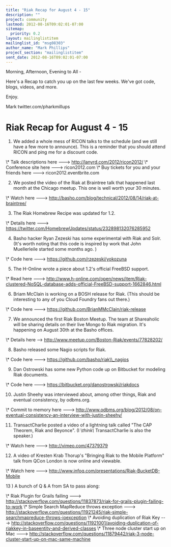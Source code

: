 ```yaml
---
title: "Riak Recap for August 4 - 15"
description: ""
project: community
lastmod: 2012-08-16T09:02:01-07:00
sitemap:
  priority: 0.2
layout: mailinglistitem
mailinglist_id: "msg08303"
author_name: "Mark Phillips"
project_section: "mailinglistitem"
sent_date: 2012-08-16T09:02:01-07:00
---
```



Morning, Afternoon, Evening to All -

Here's a Recap to catch you up on the last few weeks. We've got code,
blogs, videos, and more.

Enjoy.

Mark
twitter.com/pharkmillups

Riak Recap for August 4 - 15
=====================

1) We added a whole mess of RICON talks to the schedule (and we still
have a few more to announce). This is a reminder that you should
attend RICON and ping me for a discount code.

\\* Talk descriptions here ---&gt; http://lanyrd.com/2012/ricon2012/
\\* Conference site here ---&gt; ricon2012.com
\\* Buy tickets for you and your friends here ---&gt; ricon2012.eventbrite.com

2) We posted the video of the Riak at Braintree talk that happened
last month at the Chicago meetup. This one is well worth your 30
minutes.

\\* Watch here ---&gt; http://basho.com/blog/technical/2012/08/14/riak-at-braintree/

3) The Riak Homebrew Recipe was updated for 1.2.

\\* Details here ---&gt;
https://twitter.com/HomebrewUpdates/status/232898132076285952

4) Basho hacker Ryan Zezeski has some experimental with Riak and Solr.
(It's worth noting that this code is inspired by work that John
Muellerleile started some months ago. )

\\* Code here ---&gt; https://github.com/rzezeski/yokozuna

5) The H-Online wrote a piece about 1.2's official FreeBSD support.

\\* Read here ---&gt;
http://www.h-online.com/open/news/item/Riak-clustered-NoSQL-database-adds-official-FreeBSD-support-1662846.html

6) Briam McClain is working on a BOSH release for Riak. (This should
be interesting to any of you Cloud Foundry fans out there.)

\\* Code here ---&gt; https://github.com/BrianMMcClain/riak-release

7) We announced the first Riak Boston Meetup. The team at Shareaholic
will be sharing details on their live Mongo to Riak migration. It's
happening on August 30th at the Basho offices.

\\* Details here --&gt; http://www.meetup.com/Boston-Riak/events/77828202/

8) Basho released some Nagio scripts for Riak.

\\* Code here ---&gt; https://github.com/basho/riak\\_nagios

9) Dan Ostrowski has some new Python code up on Bitbucket for modeling
Riak documents.

\\* Code here ---&gt; https://bitbucket.org/danostrowski/riakdocs

10) Justin Sheehy was interviewed about, among other things, Riak and
eventual consistency, by odbms.org.

\\* Commit to memory here ---&gt;
http://www.odbms.org/blog/2012/08/on-eventual-consistency-an-interview-with-justin-sheehy/

11) TransactCharlie posted a video of a lightning talk called "The CAP
Theorem, Riak and Beyonce". (I \\*think\\* TransactCharlie is also the
speaker.)

\\* Watch here ---&gt; http://vimeo.com/47379379

12) A video of Kresten Krab Thorup's "Bringing Riak to the Mobile
Platform" talk from QCon London is now online and viewable.

\\* Watch here ---&gt; http://www.infoq.com/presentations/Riak-BucketDB-Mobile

13 ) A bunch of Q & A from SA to pass along:

\\* Riak Plugin for Grails failing ---&gt;
http://stackoverflow.com/questions/11837873/riak-for-grails-plugin-failing-to-work
\\* Simple Search MapReduce throws exception ---&gt;
http://stackoverflow.com/questions/11921245/riak-simple-searchmapreduce-throws-ioexception
\\* Avoiding duplication of Riak Key ---&gt;
http://stackoverflow.com/questions/11921001/avoiding-duplication-of-riakkey-in-baseentity-and-derived-classes
\\* Three node cluster start up on Mac ---&gt;
http://stackoverflow.com/questions/11879442/riak-3-node-cluster-start-up-on-mac-same-machine

